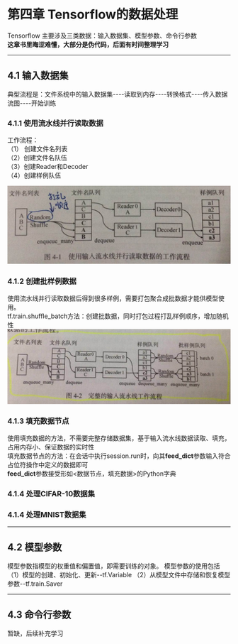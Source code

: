 # 第四章 Tensorflow的数据处理
Tensorflow 主要涉及三类数据：输入数据集、模型参数、命令行参数  
**这章书里晦涩难懂，大部分是伪代码，后面有时间整理学习**

****
## 4.1 输入数据集
典型流程是：文件系统中的输入数据集----读取到内存----转换格式----传入数据流图----开始训练

### 4.1.1 使用流水线并行读取数据
工作流程：  
（1） 创建文件名列表  
（2）创建文件名队伍  
（3）创建Reader和Decoder  
（4）创建样例队伍  

 ![使用流水线并行读取数据的工作流程](./pictures_of_chapter4/4-1使用流水线并行读取数据的工作流程.jpg)  

### 4.1.2 创建批样例数据
使用流水线并行读取数据后得到很多样例，需要打包聚合成批数据才能供模型使用。  
tf.train.shuffle_batch方法：创建批数据，同时打包过程打乱样例顺序，增加随机性  
![完整的输入流水线工作流程](./pictures_of_chapter4/4-2完整的输入流水线工作流程.jpg)

### 4.1.3 填充数据节点
使用填充数据的方法，不需要完整存储数据集，基于输入流水线数据读取、填充，占用内存小、保证数据的实时性  
填充数据节点的方法：在会话中执行session.run时，向其**feed_dict**参数输入符合占位符操作中定义的数据即可  
**feed_dict**参数接受形如<数据节点，填充数据>的Python字典  

### 4.1.4 处理CIFAR-10数据集

### 4.1.4 处理MNIST数据集

****
## 4.2 模型参数
模型参数指模型的权重值和偏置值，即需要训练的对象。
模型参数的使用包括（1）模型的创建、初始化、更新--tf.Variable （2）从模型文件中存储和恢复模型参数--tf.train.Saver  



****
## 4.3 命令行参数
暂缺，后续补充学习


